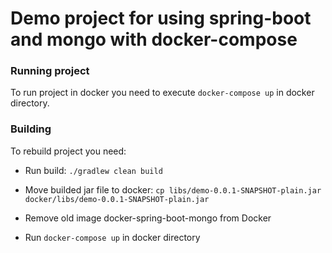 # Demo project for using spring-boot and mongo with docker-compose
### Running project
To run project in docker you need to execute `docker-compose up` in docker directory.
### Building
To rebuild project you need:
* Run build: `./gradlew clean build`
  

* Move builded jar file to docker: `cp libs/demo-0.0.1-SNAPSHOT-plain.jar docker/libs/demo-0.0.1-SNAPSHOT-plain.jar`

* Remove old image docker-spring-boot-mongo from Docker

* Run `docker-compose up` in docker directory
